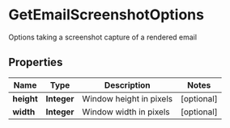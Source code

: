 

# GetEmailScreenshotOptions

Options taking a screenshot capture of a rendered email

## Properties

| Name | Type | Description | Notes |
|------------ | ------------- | ------------- | -------------|
|**height** | **Integer** | Window height in pixels |  [optional] |
|**width** | **Integer** | Window width in pixels |  [optional] |



